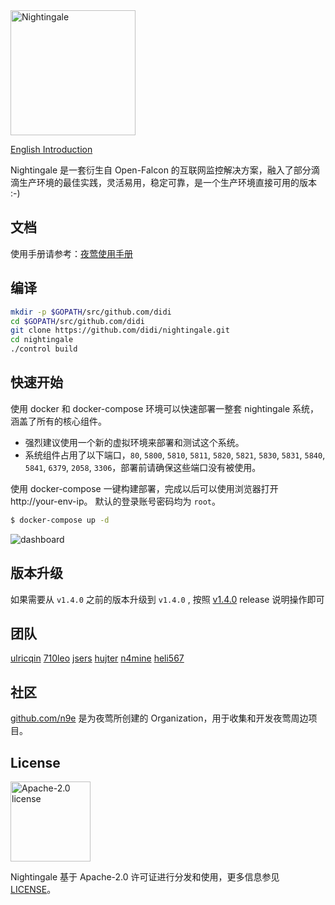 <img src="https://s3-gz01.didistatic.com/n9e-pub/image/n9e-logo-bg-white.png" width="200" alt="Nightingale"/>
<br>

[English Introduction](README.md)

Nightingale 是一套衍生自 Open-Falcon 的互联网监控解决方案，融入了部分滴滴生产环境的最佳实践，灵活易用，稳定可靠，是一个生产环境直接可用的版本 :-)

## 文档

使用手册请参考：[夜莺使用手册](https://n9e.didiyun.com/)

## 编译

```bash
mkdir -p $GOPATH/src/github.com/didi
cd $GOPATH/src/github.com/didi
git clone https://github.com/didi/nightingale.git
cd nightingale
./control build
```

## 快速开始

使用 docker 和 docker-compose 环境可以快速部署一整套 nightingale 系统，涵盖了所有的核心组件。

* 强烈建议使用一个新的虚拟环境来部署和测试这个系统。
* 系统组件占用了以下端口，`80`, `5800`, `5810`, `5811`, `5820`, `5821`, `5830`, `5831`, `5840`, `5841`, `6379`, `2058`, `3306`，部署前请确保这些端口没有被使用。


使用 docker-compose 一键构建部署，完成以后可以使用浏览器打开 http://your-env-ip。 默认的登录账号密码均为 `root`。
```bash
$ docker-compose up -d
```

![dashboard](https://user-images.githubusercontent.com/19553554/78956965-8b9c6180-7b16-11ea-9747-6ed5e62b068d.png)

## 版本升级
如果需要从 `v1.4.0` 之前的版本升级到 `v1.4.0` , 按照 [v1.4.0](https://github.com/didi/nightingale/releases/tag/v1.4.0) release 说明操作即可

## 团队

[ulricqin](https://github.com/ulricqin) [710leo](https://github.com/710leo) [jsers](https://github.com/jsers) [hujter](https://github.com/hujter) [n4mine](https://github.com/n4mine) [heli567](https://github.com/heli567)

## 社区

[github.com/n9e](https://github.com/n9e) 是为夜莺所创建的 Organization，用于收集和开发夜莺周边项目。

## License

<img alt="Apache-2.0 license" src="https://s3-gz01.didistatic.com/n9e-pub/image/apache.jpeg" width="128">

Nightingale 基于 Apache-2.0 许可证进行分发和使用，更多信息参见 [LICENSE](LICENSE)。
